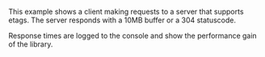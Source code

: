 This example shows a client making requests to a server that supports etags. The server responds with a 10MB buffer or a 304 statuscode.

Response times are logged to the console and show the performance gain of the library.